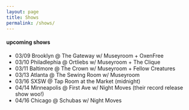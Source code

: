 ```yaml
---
layout: page
title: Shows
permalink: /shows/
---
```


#### upcoming shows

- 03/09 Brooklyn @ The Gateway w/ Museyroom + OxenFree
- 03/10 Philadlephia @ Ortliebs w/ Museyroom + The Clique
- 03/11 Baltimore @ The Crown w/ Museyroom + Fellow Creatures 
- 03/13 Atlanta @ The Sewing Room w/ Museyroom 
- 03/16 SXSW @ Tap Room at the Market (midnight)
- 04/14 Minneapolis @ First Ave w/ Night Moves (their record release show woo!)
- 04/16 Chicago @ Schubas w/ Night Moves 

